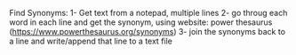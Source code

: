 Find Synonyms:
1- Get text from a notepad, multiple lines
2- go throug each word in each line and get the synonym, using website: power thesaurus (https://www.powerthesaurus.org/synonyms)
3- join the synonyms back to a line and write/append that line to a text file
